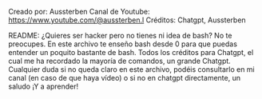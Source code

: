 Creado por: Aussterben
Canal de Youtube: https://www.youtube.com/@aussterben.l
Créditos: Chatgpt, Aussterben

README: ¿Quieres ser hacker pero no tienes ni idea de bash? No te preocupes. En este archivo te enseño bash desde 0 para que puedas entender un poquito bastante de bash.
Todos los créditos para Chatgpt, el cual me ha recordado la mayoría de comandos, un grande Chatgpt. Cualquier duda si no queda claro en este archivo, podéis consultarlo en mi canal
(en caso de que haya vídeo) o si no en chatgpt directamente, un saludo ¡Y a aprender!
